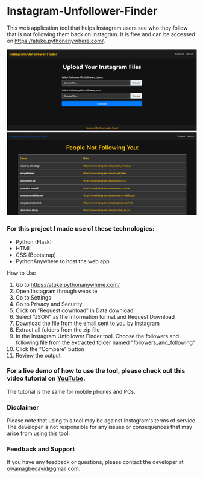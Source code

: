# Instagram-Unfollower-Finder

This web application tool that helps Instagram users see who they follow that is not following them back on Instagram. It is free and can be accessed on https://atuke.pythonanywhere.com/.

![alt text](image.png)
![alt text](image-1.png)

<!-- ![image](https://user-images.githubusercontent.com/72551453/218328016-5888caa2-45e6-41ef-810c-2db630b72977.png) -->

### For this project I made use of these technologies:

- Python (Flask)
- HTML
- CSS (Bootstrap)
- PythonAnywhere to host the web app

How to Use

1. Go to https://atuke.pythonanywhere.com/
2. Open Instagram through website
3. Go to Settings
4. Go to Privacy and Security
5. Click on "Request download" in Data download
6. Select "JSON" as the Information format and Request Download
7. Download the file from the email sent to you by Instagram
8. Extract all folders from the zip file
9. In the Instagram Unfollower Finder tool. Choose the followers and following file from the extracted folder named "followers_and_following"
10. Click the "Compare" button
11. Review the output

### For a live demo of how to use the tool, please check out this video tutorial on [YouTube](https://youtu.be/dYLxDBYqITg).

The tutorial is the same for mobile phones and PCs.

### Disclaimer

Please note that using this tool may be against Instagram's terms of service. The developer is not responsible for any issues or consequences that may arise from using this tool.

### Feedback and Support

If you have any feedback or questions, please contact the developer at owamagbedavid@gmail.com.
